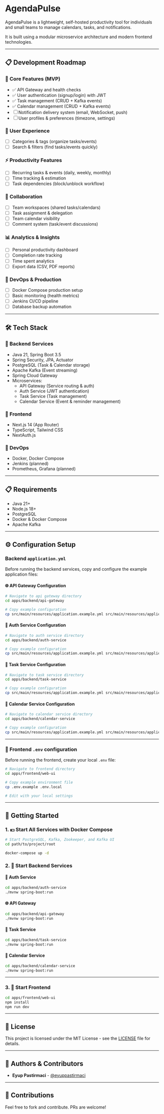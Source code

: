# AgendaPulse

AgendaPulse is a lightweight, self-hosted productivity tool for individuals and small teams to manage calendars, tasks, and notifications.

It is built using a modular microservice architecture and modern frontend technologies.

---

## 📋 Development Roadmap

### 🎯 **Core Features (MVP)**
- ✅ API Gateway and health checks
- ✅ User authentication (signup/login) with JWT
- ✅ Task management (CRUD + Kafka events)
- ✅ Calendar management (CRUD + Kafka events)
- ☐ Notification delivery system (email, WebSocket, push)
- ☐ User profiles & preferences (timezone, settings)

### 📱 **User Experience**
- ☐ Categories & tags (organize tasks/events)
- ☐ Search & filters (find tasks/events quickly)

### ⚡ **Productivity Features**
- ☐ Recurring tasks & events (daily, weekly, monthly)
- ☐ Time tracking & estimation
- ☐ Task dependencies (block/unblock workflow)

### 👥 **Collaboration**
- ☐ Team workspaces (shared tasks/calendars)
- ☐ Task assignment & delegation
- ☐ Team calendar visibility
- ☐ Comment system (task/event discussions)

### 📊 **Analytics & Insights**
- ☐ Personal productivity dashboard
- ☐ Completion rate tracking
- ☐ Time spent analytics
- ☐ Export data (CSV, PDF reports)

### 🔧 **DevOps & Production**
- ☐ Docker Compose production setup
- ☐ Basic monitoring (health metrics)
- ☐ Jenkins CI/CD pipeline
- ☐ Database backup automation

---

## 🛠️ Tech Stack

### 🔧 Backend Services

- Java 21, Spring Boot 3.5
- Spring Security, JPA, Actuator
- PostgreSQL (Task & Calendar storage)
- Apache Kafka (Event streaming)
- Spring Cloud Gateway
- Microservices:
  - API Gateway (Service routing & auth)
  - Auth Service (JWT authentication)
  - Task Service (Task management)
  - Calendar Service (Event & reminder management)

### 🎨 Frontend

- Next.js 14 (App Router)
- TypeScript, Tailwind CSS
- NextAuth.js

### 🚀 DevOps

- Docker, Docker Compose
- Jenkins (planned)
- Prometheus, Grafana (planned)

---

## 📋 Requirements

- Java 21+
- Node.js 18+
- PostgreSQL
- Docker & Docker Compose
- Apache Kafka

---

## ⚙️ Configuration Setup

### Backend `application.yml`

Before running the backend services, copy and configure the example application files:

#### 🌐 API Gateway Configuration

```bash
# Navigate to api gateway directory
cd apps/backend/api-gateway

# Copy example configuration
cp src/main/resources/application.example.yml src/main/resources/application.yml
```

#### 🔐 Auth Service Configuration

```bash
# Navigate to auth service directory
cd apps/backend/auth-service

# Copy example configuration
cp src/main/resources/application.example.yml src/main/resources/application.yml
```

#### 📅 Task Service Configuration

```bash
# Navigate to task service directory
cd apps/backend/task-service

# Copy example configuration
cp src/main/resources/application.example.yml src/main/resources/application.yml
```

#### 📅 Calendar Service Configuration

```bash
# Navigate to calendar service directory
cd apps/backend/calendar-service

# Copy example configuration
cp src/main/resources/application.example.yml src/main/resources/application.yml
```

---

### 🎨 Frontend `.env` configuration

Before running the frontend, create your local `.env` file:

```bash
# Navigate to frontend directory
cd apps/frontend/web-ui

# Copy example environment file
cp .env.example .env.local

# Edit with your local settings
```

---

## 🚀 Getting Started

### 1. 💴 Start All Services with Docker Compose

```bash
# Start PostgreSQL, Kafka, Zookeeper, and Kafka UI
cd path/to/project/root

docker-compose up -d
```

### 2. 🔧 Start Backend Services

#### 🔐 Auth Service

```bash
cd apps/backend/auth-service
./mvnw spring-boot:run
```

#### 🌐 API Gateway

```bash
cd apps/backend/api-gateway
./mvnw spring-boot:run
```

#### 📅 Task Service

```bash
cd apps/backend/task-service
./mvnw spring-boot:run
```

#### 📅 Calendar Service

```bash
cd apps/backend/calendar-service
./mvnw spring-boot:run
```

---

### 3. 🎨 Start Frontend

```bash
cd apps/frontend/web-ui
npm install
npm run dev
```

---

## 📄 License

This project is licensed under the MIT License - see the [LICENSE](LICENSE) file for details.

---

## 👥 Authors & Contributors

- **Eyup Pastirmaci** - [@eyuppastirmaci](https://github.com/eyuppastirmaci)

---

## 🤝 Contributions

Feel free to fork and contribute. PRs are welcome!